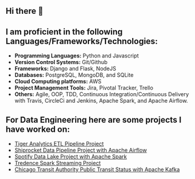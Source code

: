 ## Hi there 👋

</p>


## I am proficient in the following Languages/Frameworks/Technologies:

- <strong>Programming Languages:</strong> Python and Javascript
- <strong>Version Control Systems:</strong> Git/Github
- <strong>Frameworks:</strong> Django and Flask, NodeJS 
- <strong>Databases:</strong> PostgreSQL, MongoDB, and SQLite
- <strong>Cloud Computing platforms:</strong> AWS 
- <strong>Project Management Tools:</strong> Jira, Pivotal Tracker, Trello
- <strong>Others:</strong> Agile, OOP, TDD, Continuous Integration/Continuous Delivery with Travis, CircleCi and Jenkins, Apache Spark, and Apache Airflow.


## For Data Engineering here are some projects I have worked on:
<ul>
<li><a href="https://github.com/17mihir/Stackfolio-s-Data-Engineering-Captsone-Project.git" target="_blank">Tiger Analytics ETL Pipeline Project</a></li>
<li><a href="https://github.com/17mihir/Stackfolio-s-Sparkify-Data-Pipeline-Project-with-Apache-Airflow.git" target="_blank">Shiprocket Data Pipeline Project with Apache Airflow</a></li>
<li><a href="https://github.com/17mihir/Sparkify-Data-Lake-Project-with-Apache-Spark.git" target="_blank">Spotify Data Lake Project with Apache Spark</a></li>
<li><a href="https://github.com/17mihir/Spark-Streaming-Project.git" target="_blank">Tredence Spark Streaming Project</a></li>
<li><a href="https://github.com/17mihir/Public-Transit-Status-with-Apache-Kafka.git" target="_blank">Chicago Transit Authority Public Transit Status with Apache Kafka</a></li>
</ul>

